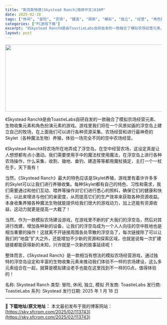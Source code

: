 ```yaml
---
title: "斯克斯特德|Skystead Ranch|简体中文|616M"
date: 2025-02-18
tags: ["休闲", "冒险", "农场", "建造", "探索", "模拟", "独立", "经营", "角色扮演"]
categories: ["PC游戏下载"]
excerpt: "《Skystead Ranch》是由ToastieLabs自研自发的一款融合了模拟农场经营元素、生物收集元素和角色扮演元素的游戏。游戏里我们将在一个风景如画的浮空岛上建立自己的牧场，在上面我们可以进行各种资源采集、农场经营和进行最神奇的Skylet（各种魔法生物）养殖，体验一场完全不同的空中农场经营&hellip;"
layout: post
---
```


<img class="aligncenter size-full wp-image-113744" src="https://sky.sfcrom.com/wp-content/uploads/2025/02/2025021802341367.webp" alt="" width="660" height="215" />

《Skystead Ranch》是由ToastieLabs自研自发的一款融合了模拟农场经营元素、生物收集元素和角色扮演元素的游戏。游戏里我们将在一个风景如画的浮空岛上建立自己的牧场，在上面我们可以进行各种资源采集、农场经营和进行最神奇的Skylet（各种魔法生物）养殖，体验一场完全不同的空中农场经营。

《Skystead Ranch》将农场所在地弄成了浮空岛，在空中经营农场，这设定真是让人想想都有点小激动。我们需要使用手中的魔法杖使用魔法，在浮空岛上进行各种农场操作，什么采集、收割、锄地、垂钓、建造等等都用魔杖搞定，主打一个一杖在手，天下我有！

当然，《Skystead Ranch》最大的特色应该是Skylet养殖，游戏里有着许许多多的Skylet可以让我们进行养殖收集。每种Skylet都有自己的特色、习性和需求，我们需要通过和他们互动、喂养等操作对它们进行悉心的照料，确保它们的健康和快乐，以此来增进与他们的亲密度，从而提高它们的生产效率来获取各种资源收益。本身收集养殖各种魔法生物就能提供给我们很大的游戏动力，加上还能有资源收益，这动力就更是提高一大截了！

当然，作为一款模拟农场建设游戏，在游戏里不断的扩大我们的浮空岛，然后对其进行改建，增加各种新的设备，让我们的浮空岛成为一个人人向往的空中胜地也是相当重要的操作！这就离不开链接周围各处零散的浮空岛了，每次链接除了可以让我们的“地盘”扩大之外，还能增加不少新的资源和探索区域，也就是说每一次扩建链接都能获得新的未知，兴许就是一次新的故事延续呢！

整体而言，《Skystead Ranch》是一款相当有想法的模拟农场经营游戏，通过独特的浮空岛设定和丰富的生物收集元素来推动我们体验不一样的农场建设，这么多元素组合在一起，就算是模拟建设老手也能在这里找到不一样的G点，值得体验的！

名称: Skystead Ranch
类型: 冒险, 休闲, 独立, 模拟
开发商: ToastieLabs
发行商: ToastieLabs
系列: Skystead
发行日期: 2025 年 1 月 18 日

---
📖 **下载地址/原文地址：** 本文最初发布于我的博客网站：[https://sky.sfcrom.com/2025/02/113743](https://sky.sfcrom.com/2025/02/113743)

